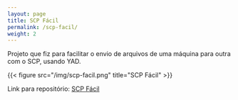 ```yaml
---
layout: page
title: SCP Fácil
permalink: /scp-facil/
weight: 2
---
```


Projeto que fiz para facilitar o envio de arquivos de uma máquina para outra com o SCP, usando YAD.

{{< figure src="/img/scp-facil.png" title="SCP Fácil" >}}

Link para repositório: [SCP Fácil](https://github.com/emmilinux/scpfacil.git)